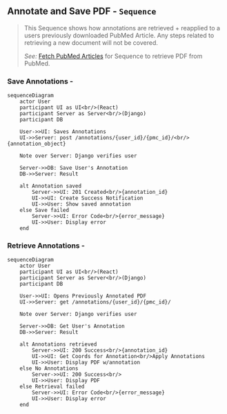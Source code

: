 ## Annotate and Save PDF - `Sequence`
> This Sequence shows how annotations are retrieved + reapplied to a users previously downloaded PubMed Article.
> Any steps related to retrieving a new document will not be covered.
>
> *See:* [Fetch PubMed Articles](./pdfRetrievalSequence.md) for Sequence to retrieve PDF from PubMed.

### Save Annotations -
```mermaid
sequenceDiagram
    actor User
    participant UI as UI<br/>(React)
    participant Server as Server<br/>(Django)
    participant DB

    User->>UI: Saves Annotations
    UI->>Server: post /annotations/{user_id}/{pmc_id}/<br/>{annotation_object}

    Note over Server: Django verifies user

    Server->>DB: Save User's Annotation
    DB->>Server: Result
    
    alt Annotation saved
        Server->>UI: 201 Created<br/>{annotation_id}
        UI->>UI: Create Success Notification
        UI->>User: Show saved annotation
    else Save failed
        Server->>UI: Error Code<br/>{error_message}
        UI->>User: Display error
    end
```

### Retrieve Annotations - 
```mermaid
sequenceDiagram
    actor User
    participant UI as UI<br/>(React)
    participant Server as Server<br/>(Django)
    participant DB

    User->>UI: Opens Previously Annotated PDF
    UI->>Server: get /annotations/{user_id}/{pmc_id}/

    Note over Server: Django verifies user

    Server->>DB: Get User's Annotation
    DB->>Server: Result
    
    alt Annotations retrieved
        Server->>UI: 200 Success<br/>{annotation_id}
        UI->>UI: Get Coords for Annotation<br/>Apply Annotations
        UI->>User: Display PDF w/annotation
    else No Annotations
        Server->>UI: 200 Success<br/>
        UI->>User: Display PDF
    else Retrieval failed
        Server->>UI: Error Code<br/>{error_message}
        UI->>User: Display error
    end
```
